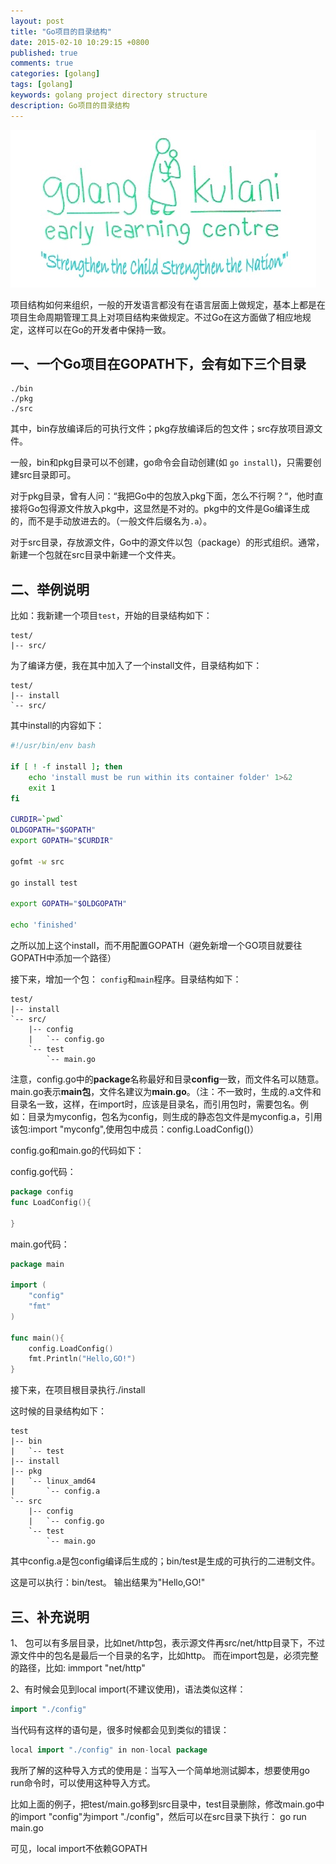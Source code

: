 ```yaml
---
layout: post
title: "Go项目的目录结构"
date: 2015-02-10 10:29:15 +0800
published: true
comments: true
categories: [golang]
tags: [golang]
keywords: golang project directory structure
description: Go项目的目录结构
---
```


![Golang](/images/blog/GoLangKulani.jpg)

项目结构如何来组织，一般的开发语言都没有在语言层面上做规定，基本上都是在项目生命周期管理工具上对项目结构来做规定。不过Go在这方面做了相应地规定，这样可以在Go的开发者中保持一致。

## 一、一个Go项目在GOPATH下，会有如下三个目录

```
./bin
./pkg
./src
```

其中，bin存放编译后的可执行文件；pkg存放编译后的包文件；src存放项目源文件。

一般，bin和pkg目录可以不创建，go命令会自动创建(如 ```go install```)，只需要创建src目录即可。

对于pkg目录，曾有人问：“我把Go中的包放入pkg下面，怎么不行啊？“，他时直接将Go包得源文件放入pkg中，这显然是不对的。pkg中的文件是Go编译生成的，而不是手动放进去的。（一般文件后缀名为```.a```）。

对于src目录，存放源文件，Go中的源文件以包（package）的形式组织。通常，新建一个包就在src目录中新建一个文件夹。

## 二、举例说明

比如：我新建一个项目```test```，开始的目录结构如下：

```
test/
|-- src/
```

为了编译方便，我在其中加入了一个install文件，目录结构如下：

```
test/
|-- install
`-- src/
```

其中install的内容如下：

```bash
#!/usr/bin/env bash

if [ ! -f install ]; then
    echo 'install must be run within its container folder' 1>&2
    exit 1
fi

CURDIR=`pwd`
OLDGOPATH="$GOPATH"
export GOPATH="$CURDIR"

gofmt -w src

go install test

export GOPATH="$OLDGOPATH"

echo 'finished'
```

之所以加上这个install，而不用配置GOPATH（避免新增一个GO项目就要往GOPATH中添加一个路径）

接下来，增加一个包： ```config```和```main```程序。目录结构如下：

```
test/
|-- install
`-- src/
    |-- config
    |   `-- config.go
    `-- test
        `-- main.go
```

注意，config.go中的**package**名称最好和目录**config**一致，而文件名可以随意。main.go表示**main包**，文件名建议为**main.go**。（注：不一致时，生成的.a文件和目录名一致，这样，在import时，应该是目录名，而引用包时，需要包名。例如：目录为myconfig，包名为config，则生成的静态包文件是myconfig.a，引用该包:import "myconfg",使用包中成员：config.LoadConfig()）

config.go和main.go的代码如下：

config.go代码：
```go
package config
func LoadConfig(){

}
```

main.go代码：
```go
package main

import (
    "config"
    "fmt"
)

func main(){
    config.LoadConfig()
    fmt.Println("Hello,GO!")
}
```

接下来，在项目根目录执行./install

这时候的目录结构如下：

```
test
|-- bin
|   `-- test
|-- install
|-- pkg
|   `-- linux_amd64
|       `-- config.a
`-- src
    |-- config
    |   `-- config.go
    `-- test
        `-- main.go
```

其中config.a是包config编译后生成的；bin/test是生成的可执行的二进制文件。

这是可以执行：bin/test。 输出结果为"Hello,GO!"

## 三、补充说明

1、 包可以有多层目录，比如net/http包，表示源文件再src/net/http目录下，不过源文件中的包名是最后一个目录的名字，比如http。 而在import包是，必须完整的路径，比如: immport "net/http"

2、有时候会见到local import(不建议使用)，语法类似这样：

```go
import "./config"
```

当代码有这样的语句是，很多时候都会见到类似的错误：

```go
local import "./config" in non-local package
```

我所了解的这种导入方式的使用是：当写入一个简单地测试脚本，想要使用go run命令时，可以使用这种导入方式。

比如上面的例子，把test/main.go移到src目录中，test目录删除，修改main.go中的import "config"为import "./config"，然后可以在src目录下执行： go run main.go

可见，local import不依赖GOPATH
